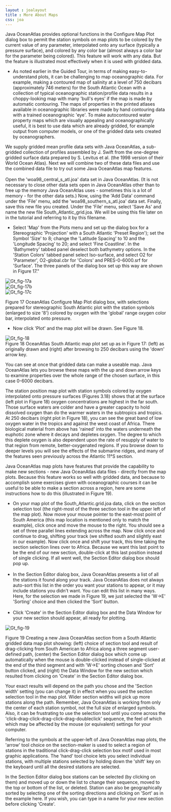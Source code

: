 ```yaml
---
layout : joalayout
title : More About Maps
css: joa
---
```



<p>Java OceanAtlas provides optional functions in the Configure Map Plot dialog box to permit the station symbols on map plots to be colored by the current value of any parameter, interpolated onto any surface (typically a pressure surface), and colored by any color bar (almost always a color bar for the parameter being colored). This feature will work with any data. But the feature is illustrated most effectively when it is used with gridded data.
  <ul>
		<li>As noted earlier in the Guided Tour, in terms of making easy-to-understand plots, it can be challenging to map oceanographic data. For example, making a contoured map of salinity at a level of 750 decibars (approximately 746 meters) for the South Atlantic Ocean with a collection of typical oceanographic station/profile data results in a choppy-looking map with many 'bull's eyes' if the map is made by automatic contouring. The maps of properties in the printed atlases available in oceanographic libraries were made by hand contouring data with a trained oceanographic 'eye'. To make autocontoured water property maps which are visually appealing and oceanographically useful, it is best to use data which are already gridded, for example output from computer models, or one of the gridded data sets created by oceanographers.</li>
	</ul>
  We supply gridded mean profile data sets with Java OceanAtlas, a sub-gridded collection of profiles assembled by J. Swift from the one-degree gridded surface data prepared by S. Levitus et al. (the 1998 version of their World Ocean Atlas). Next we will combine two of these data files and use the combined data file to try out some Java OceanAtlas map features.
<br><br>
	Open the 'woa98_central_s_atl.joa' data set in Java OceanAtlas. (It is not necessary to close other data sets open in Java OceanAtlas other than to free up the memory Java OceanAtlas uses - sometimes this is a lot of memory - for the other data sets.) Now, using the 'Add Data' command under the 'File' menu, add the 'woa98_southern_s_atl.joa' data set. Finally, save this new file you created. Under the 'File' menu, select 'Save As' and name the new file South_Atlantic_grid.joa. We will be using this file later on in the tutorial and referring to it by this filename.<br>
  <ul>
		<li>Select 'Map' from the Plots menu and set up the dialog box for a Stereographic 'Projection' with a South Atlantic 'Preset Region'); set the Symbol 'Size' to 8; change the 'Latitude Spacing' to 10 and the 'Longitude Spacing' to 20; and select 'Fine Coastline'. In the 'Bathymetry' tabbed panel deselect both bathymetry options. In the 'Station Colors' tabbed panel select Iso-surface, and select O2 for 'Parameter', O2-global.cbr for 'Colors' and PRES-0-6000.srf for 'Surface'. The three panels of the dialog box set up this way are shown in Figure 17."</li>
</ul>
    <div class="gt_fig">
      <img alt="Gt_fig-17a" class="gt_image" src="http://joa.ucsd.edu/static/images/guided_tour/gt_fig-17a.jpg">
    </div>
    <div class="gt_fig">
      <img alt="Gt_fig-17b" class="gt_image" src="http://joa.ucsd.edu/static/images/guided_tour/gt_fig-17b.jpg">
    </div>
    <div class="gt_fig">
      <img alt="Gt_fig-17c" class="gt_image" src="http://joa.ucsd.edu/static/images/guided_tour/gt_fig-17c.jpg">
    </div>
</p>
<p class="gt_caption">Figure 17 OceanAtlas Configure Map Plot dialog box, with selections prepared for stereographic South Atlantic plot with the station symbols (enlarged to size '8') colored by oxygen with the 'global' range oxygen color bar, interpolated onto pressure.
  <ul>
	<li>Now click 'Plot' and the map plot will be drawn. See Figure 18.</li>
</ul>
  <div class="gt_fig">
    <img alt="Gt_fig-18" class="gt_image" src="http://joa.ucsd.edu/static/images/guided_tour/gt_fig-18.jpg">
  </div>
	Figure 18 OceanAtlas South Atlantic map plot set up as in Figure 17: (left) as originally drawn and (right) after browsing to 250 decibars using the 'down' arrow key.</p>
	<p>You can see at once that gridded data can make a useable map. Java OceanAtlas lets you browse these maps with the up and down arrow keys to examine properties over the whole range of the chosen surface, in this case 0-6000 decibars.</p>

  <p>The station position map plot with station symbols colored by oxygen interpolated onto pressure surfaces (Figures 3.18) shows that at the surface (left plot in Figure 18) oxygen concentrations are highest in the far south. Those surface waters are colder and have a greater capacity to hold dissolved oxygen than do the warmer waters in the subtropics and tropics. At 250 decibars (right plot in Figure 18), you can see the great band of low oxygen water in the tropics and against the west coast of Africa. There biological material from above has 'rained' into the waters underneath the euphotic zone where it decays and depletes oxygen. The degree to which this deplete oxygen is also dependent upon the rate of resupply of water to that region from remote, better-oxygenated regions. If you browse down to deeper levels you will see the effects of the submarine ridges, and many of the features seen previously across the Atlantic 11&deg;S section.</p>

<p>Java OceanAtlas map plots have features that provide the capability to make new sections - new Java OceanAtlas data files - directly from the map plots. Because this feature works so well with gridded data, and because to accomplish some exercises given with oceanographic courses it can be useful to be able to make a section across a region, here are some instructions how to do this (illustrated in Figure 19).
  <ul>
	<li>	On your map plot of the South_Atlantic.grid.joa data, click on the section selection tool (the right-most of the three section tool in the upper left of the map plot). Now move your mouse pointer to the east-most point of South America (this map location is mentioned only to match the example), click once and move the mouse to the right. You should see a set of three parallel lines extending across the map. Now click once and continue to drag, shifting your track (we shifted south and slightly east in our example). Now click once and shift your track, this time taking the section selection lines over to Africa. Because we want this last point to be the end of our new section, double-click at this last position instead of single clicking. If all went well, the Section Editor dialog box should pop up.</li>
	  <br>
	<li>	In the Section Editor dialog box, Java OceanAtlas presents a list of all the stations it found along your track. Java OceanAtlas does not always auto-sort this list in the order you want your stations to appear, or it may include stations you didn't want. You can edit this list in many ways. Here, for the selection we made in Figure 19, we just selected the 'W->E' 'Sorting' choice and then clicked the 'Sort' button.</li>
	  <br>
	<li>Click 'Create' in the Section Editor dialog box and the Data Window for your new section should appear, all ready for plotting.</li>
	</ul></p>
  <div class="gt_fig">
    <img alt="Gt_fig-19" class="gt_image" src="http://joa.ucsd.edu/static/images/guided_tour/gt_fig-19.jpg">
	<p class="gt_caption">Figure 19 Creating a new Java OceanAtlas section from a South Atlantic gridded data map plot showing: (left) choice of section tool and result of drag-clicking from South American to Africa along a three segment user-defined path, (center) the Section Editor dialog box which come up automatically when the mouse is double-clicked instead of single-clicked at the end of the third segment and with 'W->E' sorting chosen and 'Sort' button clicked, and (right) the Data Window for the new section which resulted from clicking on 'Create' in the Section Editor dialog box.</p></div>

<p>Your exact results will depend on the path you chose and the 'Section width' setting (you can change it) in effect when you used the section selection tool in the map plot. Wider section widths will pick up more stations along the path. Remember, Java OceanAtlas is working from only the center of each station symbol, not the full size of enlarged symbols. Also, it can be frustrating to use the selection tool until you come across the 'click-drag-click-drag-click-drag-doubleclick' sequence, the feel of which which may be affected by the mouse (or equivalent) settings for your computer.</p>

<p>Referring to the symbols at the upper-left of Java OceanAtlas map plots, the 'arrow' tool choice on the section-maker is used to select a region of stations in the traditional click-drag-click selection box motif used in most graphic applications. The 'hand' tool choice lets you select individual stations, with multiple stations selected by holding down the 'shift' key on the keyboard until all the desired stations are selected.</p>

<p>In the Section Editor dialog box stations can be selected (by clicking on them) and moved up or down the list to change their sequence, moved to the top or bottom of the list, or deleted. Station can also be geographically sorted by selecting one of the sorting directions and clicking on 'Sort' as in the example here. If you wish, you can type in a name for your new section before clicking 'Create'.</p>
